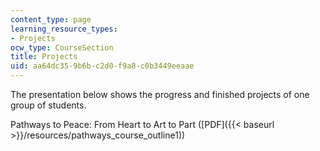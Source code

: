 ```yaml
---
content_type: page
learning_resource_types:
- Projects
ocw_type: CourseSection
title: Projects
uid: aa64dc35-9b6b-c2d0-f9a8-c0b3449eeaae
---
```


The presentation below shows the progress and finished projects of one group of students.

Pathways to Peace: From Heart to Art to Part ([PDF]({{< baseurl >}}/resources/pathways_course_outline1))